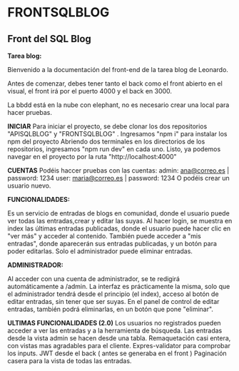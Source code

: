 # FRONTSQLBLOG

## Front del SQL Blog

**Tarea blog:**

Bienvenido a la documentación del front-end de la tarea blog de Leonardo.

Antes de comenzar, debes tener tanto el back como el front abierto en el visual, el front irá por el puerto 4000 y el back en 3000.

La bbdd está en la nube con elephant, no es necesario crear una local para hacer pruebas.

**INICIAR**
Para iniciar el proyecto, se debe clonar los dos repositorios "APISQLBLOG"  y "FRONTSQLBLOG" .
Ingresamos "npm i" para instalar los npm del proyecto
Abriendo dos terminales en los directorios de los repositorios, ingresamos "npm run dev" en cada uno.
Listo, ya podemos navegar en el proyecto por la ruta "http://localhost:4000"

**CUENTAS**
Podéis haccer pruebas con las cuentas:
admin: ana@correo.es | password: 1234
user: maria@correo.es | password: 1234
O podéis crear un usuario nuevo.

**FUNCIONALIDADES:**

Es un servicio de entradas de blogs en comunidad, donde el usuario puede ver todas las entradas,crear y editar las suyas. Al hacer login, se muestra en index las últimas entradas publicadas, donde el usuario puede hacer clic en "ver más" y acceder al contenido. También puede acceder a "mis entradas", donde aparecerán sus entradas publicadas, y un botón para poder editarlas. Solo el administrador puede eliminar entradas.

**ADMINISTRADOR:**

Al acceder con una cuenta de administrador, se te redigirá automáticamente a /admin. La interfaz es prácticamente la misma, solo que el administrador tendrá desde el principio (el index), acceso al botón de editar entradas, sin tener que ser suyas. En el panel de control de editar entradas, también podrá eliminarlas, en un botón que pone "eliminar".

**ULTIMAS FUNCIONALIDADES (2.0)**
Los usuarios no registrados pueden acceder a ver las entradas y a la herramienta de búsqueda.
Las entradas desde la vista admin se hacen desde una tabla.
Remaquetación casi entera, con vistas mas agradables para el cliente.
Expres-validator para comprobar los inputs.
JWT desde el back ( antes se generaba en el front )
Paginación casera para la vista de todas las entradas.

